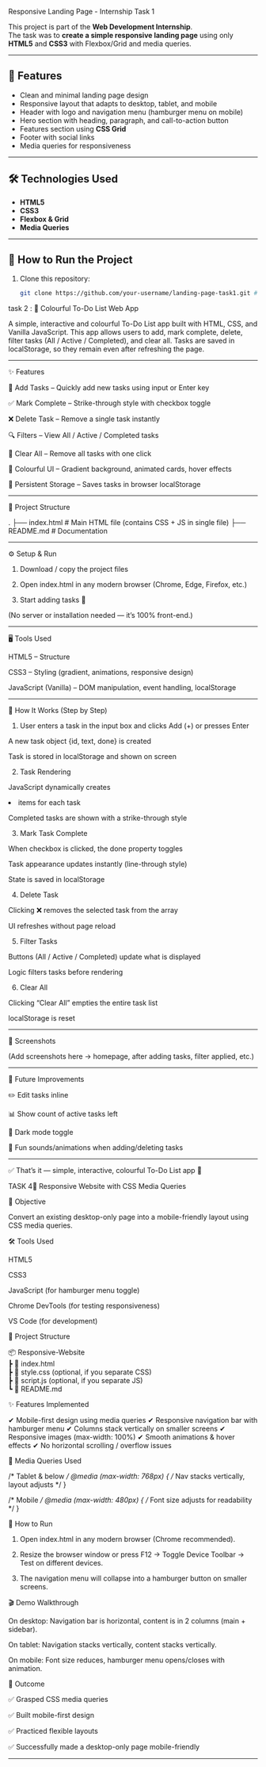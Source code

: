 Responsive Landing Page - Internship Task 1

This project is part of the **Web Development Internship**.  
The task was to **create a simple responsive landing page** using only **HTML5** and **CSS3** with Flexbox/Grid and media queries.

---

## 📌 Features
- Clean and minimal landing page design
- Responsive layout that adapts to desktop, tablet, and mobile
- Header with logo and navigation menu (hamburger menu on mobile)
- Hero section with heading, paragraph, and call-to-action button
- Features section using **CSS Grid**
- Footer with social links
- Media queries for responsiveness

---

## 🛠️ Technologies Used
- **HTML5**
- **CSS3**
- **Flexbox & Grid**
- **Media Queries**

---

## 🚀 How to Run the Project
1. Clone this repository:
   ```bash
   git clone https://github.com/your-username/landing-page-task1.git #WEBDEVELOPMENTPROJECT

task 2 : 
🌈 Colourful To-Do List Web App

A simple, interactive and colourful To-Do List app built with HTML, CSS, and Vanilla JavaScript.
This app allows users to add, mark complete, delete, filter tasks (All / Active / Completed), and clear all.
Tasks are saved in localStorage, so they remain even after refreshing the page.


---

✨ Features

📝 Add Tasks – Quickly add new tasks using input or Enter key

✅ Mark Complete – Strike-through style with checkbox toggle

❌ Delete Task – Remove a single task instantly

🔍 Filters – View All / Active / Completed tasks

🧹 Clear All – Remove all tasks with one click

🎨 Colourful UI – Gradient background, animated cards, hover effects

💾 Persistent Storage – Saves tasks in browser localStorage



---

📂 Project Structure

.
├── index.html     # Main HTML file (contains CSS + JS in single file)
├── README.md      # Documentation


---

⚙️ Setup & Run

1. Download / copy the project files


2. Open index.html in any modern browser (Chrome, Edge, Firefox, etc.)


3. Start adding tasks 🎉



(No server or installation needed — it’s 100% front-end.)


---

🖥️ Tools Used

HTML5 – Structure

CSS3 – Styling (gradient, animations, responsive design)

JavaScript (Vanilla) – DOM manipulation, event handling, localStorage



---

🔎 How It Works (Step by Step)

1. User enters a task in the input box and clicks Add (+) or presses Enter

A new task object {id, text, done} is created

Task is stored in localStorage and shown on screen



2. Task Rendering

JavaScript dynamically creates <li> items for each task

Completed tasks are shown with a strike-through style



3. Mark Task Complete

When checkbox is clicked, the done property toggles

Task appearance updates instantly (line-through style)

State is saved in localStorage



4. Delete Task

Clicking ❌ removes the selected task from the array

UI refreshes without page reload



5. Filter Tasks

Buttons (All / Active / Completed) update what is displayed

Logic filters tasks before rendering



6. Clear All

Clicking “Clear All” empties the entire task list

localStorage is reset





---

📸 Screenshots

(Add screenshots here → homepage, after adding tasks, filter applied, etc.)


---

🚀 Future Improvements

✏️ Edit tasks inline

📊 Show count of active tasks left

🌙 Dark mode toggle

🎵 Fun sounds/animations when adding/deleting tasks



---

✅ That’s it — simple, interactive, colourful To-Do List app 🚀


TASK 4📱 Responsive Website with CSS Media Queries

🎯 Objective

Convert an existing desktop-only page into a mobile-friendly layout using CSS media queries.

🛠 Tools Used

HTML5

CSS3

JavaScript (for hamburger menu toggle)

Chrome DevTools (for testing responsiveness)

VS Code (for development)


📂 Project Structure

📦 Responsive-Website  
 ┣ 📜 index.html  
 ┣ 📜 style.css  (optional, if you separate CSS)  
 ┣ 📜 script.js  (optional, if you separate JS)  
 ┗ 📜 README.md

✨ Features Implemented

✔ Mobile-first design using media queries
✔ Responsive navigation bar with hamburger menu
✔ Columns stack vertically on smaller screens
✔ Responsive images (max-width: 100%)
✔ Smooth animations & hover effects
✔ No horizontal scrolling / overflow issues

📐 Media Queries Used

/* Tablet & below */
@media (max-width: 768px) {
  /* Nav stacks vertically, layout adjusts */
}

/* Mobile */
@media (max-width: 480px) {
  /* Font size adjusts for readability */
}

🚀 How to Run

1. Open index.html in any modern browser (Chrome recommended).


2. Resize the browser window or press F12 → Toggle Device Toolbar → Test on different devices.


3. The navigation menu will collapse into a hamburger button on smaller screens.



🎬 Demo Walkthrough

On desktop: Navigation bar is horizontal, content is in 2 columns (main + sidebar).

On tablet: Navigation stacks vertically, content stacks vertically.

On mobile: Font size reduces, hamburger menu opens/closes with animation.


📖 Outcome

✅ Grasped CSS media queries

✅ Built mobile-first design

✅ Practiced flexible layouts

✅ Successfully made a desktop-only page mobile-friendly



---
